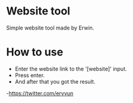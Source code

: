 # Website tool
Simple website tool made by Erwin.

# How to use
- Enter the website link to the '[website]' input.
- Press enter.
- And after that you got the result.

-https://twitter.com/ervvun

